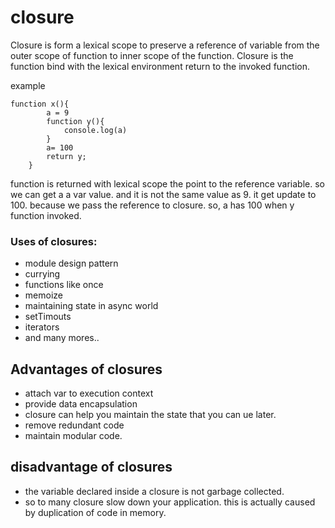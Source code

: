 # closure

Closure is form a lexical scope to preserve a reference of variable from the outer scope of function to inner scope of the function. Closure is the function bind with the lexical environment return to the invoked function. 


example

```
function x(){
        a = 9
        function y(){
            console.log(a)
        }
        a= 100
        return y;
    }
```

function is returned with lexical scope the point to the reference variable. so we can get a a var value. and it is not the same value as 9. it get update to 100. because we pass the reference to closure. so, a has 100 when y function invoked.


### Uses of closures:

- module design pattern
- currying
- functions like once
- memoize
- maintaining state in async world
- setTimouts
- iterators
- and many mores..


## Advantages of closures

- attach var to execution context
- provide data encapsulation
- closure can help you maintain the state that you can ue later.
- remove redundant code
- maintain modular code.

## disadvantage of closures

- the variable declared inside a closure is not garbage collected.
- so to many closure slow down your application. this is actually caused by duplication of code in memory.
